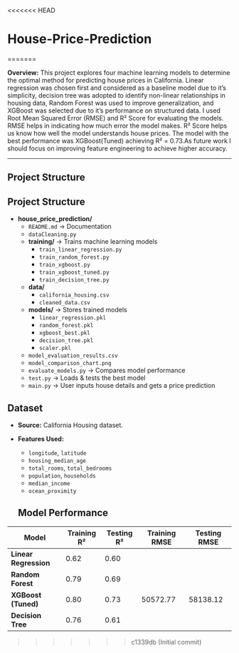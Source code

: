 <<<<<<< HEAD
# House-Price-Prediction
=======


**Overview:**
This project explores four machine learning models to determine the optimal method for predicting house prices in California. Linear regression was chosen first and considered as a baseline model due to it’s simplicity, decision tree was adopted to identify non-linear relationships in housing data, Random Forest was used to improve generalization, and XGBoost was selected due to it’s performance on structured data.
I used Root Mean Squared Error (RMSE) and R² Score for evaluating the models.
  RMSE helps in indicating   how much error the model makes. R² Score helps us know how well the model understands house prices. The model with the best performance was XGBoost(Tuned) achieving R² = 0.73.As future work I should focus on improving feature engineering to achieve higher accuracy.

---

## **Project Structure**

## Project Structure

- **house_price_prediction/**
  - `README.md` → Documentation
  - `dataCleaning.py`
  - **training/** → Trains machine learning models
    - `train_linear_regression.py`
    - `train_random_forest.py`
    - `train_xgboost.py`
    - `train_xgboost_tuned.py`
    - `train_decision_tree.py`
  - **data/**
    - `california_housing.csv`
    - `cleaned_data.csv`
  - **models/** → Stores trained models
    - `linear_regression.pkl`
    - `random_forest.pkl`
    - `xgboost_best.pkl`
    - `decision_tree.pkl`
    - `scaler.pkl`
  - `model_evaluation_results.csv`
  - `model_comparison_chart.png`
  - `evaluate_models.py` → Compares model performance
  - `test.py` → Loads & tests the best model
  - `main.py` → User inputs house details and gets a price prediction
  
##  **Dataset**
- **Source:** California Housing dataset.
- **Features Used:**
  - `longitude`, `latitude` 
  - `housing_median_age` 
  - `total_rooms`, `total_bedrooms` 
  - `population`, `households`
  - `median_income` 
  - `ocean_proximity` 



  ##  **Model Performance**
| Model                 | Training R² | Testing R² | Training RMSE | Testing RMSE |
|---------------------  |------------ |------------|---------------|--------------|
| **Linear Regression** | 0.62        | 0.60       |                              |
| **Random Forest**     | 0.79        | 0.69       |
| **XGBoost (Tuned)**   | 0.80        | 0.73       | 50572.77      | 58138.12     |
| **Decision Tree**     | 0.76        | 0.61       |                              |
 


>>>>>>> c1339db (Initial commit)
